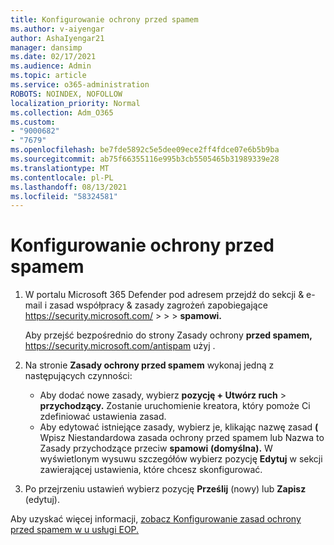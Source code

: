 ```yaml
---
title: Konfigurowanie ochrony przed spamem
ms.author: v-aiyengar
author: AshaIyengar21
manager: dansimp
ms.date: 02/17/2021
ms.audience: Admin
ms.topic: article
ms.service: o365-administration
ROBOTS: NOINDEX, NOFOLLOW
localization_priority: Normal
ms.collection: Adm_O365
ms.custom:
- "9000682"
- "7679"
ms.openlocfilehash: be7fde5892c5e5dee09ece2ff4fdce07e6b5b9ba
ms.sourcegitcommit: ab75f66355116e995b3cb5505465b31989339e28
ms.translationtype: MT
ms.contentlocale: pl-PL
ms.lasthandoff: 08/13/2021
ms.locfileid: "58324581"
---
```

# <a name="set-up-an-anti-spam-protection"></a>Konfigurowanie ochrony przed spamem

1. W portalu Microsoft 365 Defender pod adresem przejdź do sekcji & e-mail i zasad współpracy & zasady zagrożeń zapobiegające <https://security.microsoft.com/>  \>  \>  \> **spamowi.** 

   Aby przejść bezpośrednio do strony Zasady ochrony **przed spamem,** <https://security.microsoft.com/antispam> użyj .

2. Na stronie **Zasady ochrony przed spamem** wykonaj jedną z następujących czynności:
   - Aby dodać nowe zasady, wybierz **pozycję + Utwórz ruch** \> **przychodzący.** Zostanie uruchomienie kreatora, który pomoże Ci zdefiniować ustawienia zasad.
   - Aby edytować istniejące zasady, wybierz je, klikając nazwę zasad **(** Wpisz Niestandardowa zasada ochrony przed spamem lub Nazwa to Zasady przychodzące przeciw **spamowi** **(domyślna).**  W wyświetlonym wysuwu szczegółów wybierz pozycję **Edytuj** w sekcji zawierającej ustawienia, które chcesz skonfigurować.

3. Po przejrzeniu ustawień wybierz pozycję **Prześlij** (nowy) lub **Zapisz** (edytuj).

Aby uzyskać więcej informacji, [zobacz Konfigurowanie zasad ochrony przed spamem w u usługi EOP.](https://docs.microsoft.com/microsoft-365/security/office-365-security/configure-your-spam-filter-policies)
